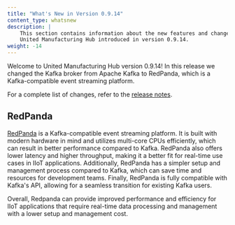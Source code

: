 ```yaml
---
title: "What's New in Version 0.9.14"
content_type: whatsnew
description: |
    This section contains information about the new features and changes in the
    United Manufacturing Hub introduced in version 0.9.14.
weight: -14
---
```


<!-- overview -->

Welcome to United Manufacturing Hub version 0.9.14! In this release we changed
the Kafka broker from Apache Kafka to RedPanda, which is a Kafka-compatible
event streaming platform.
<!-- insert a one-liner about the release here -->

For a complete list of changes, refer to the
[release notes](https://github.com/united-manufacturing-hub/united-manufacturing-hub/releases/tag/v0.9.14/).

<!-- body -->

## RedPanda

[RedPanda](https://redpanda.com/) is a Kafka-compatible event streaming
platform. It is built with modern hardware in mind and utilizes multi-core CPUs
efficiently, which can result in better performance compared to Kafka. RedPanda
also offers lower latency and higher throughput, making it a better fit for
real-time use cases in IIoT applications. Additionally, RedPanda has a simpler
setup and management process compared to Kafka, which can save time and
resources for development teams. Finally, RedPanda is fully compatible with
Kafka's API, allowing for a seamless transition for existing Kafka users.

Overall, Redpanda can provide improved performance and efficiency for IIoT
applications that require real-time data processing and management with a lower
setup and management cost.
